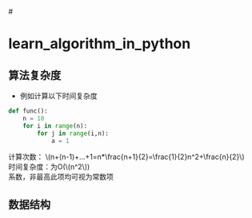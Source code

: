 #<script type="text/javascript" src="http://cdn.mathjax.org/mathjax/latest/MathJax.js?config=default"></script>
# learn_algorithm_in_python
## 算法复杂度
* 例如计算以下时间复杂度

```python
def func():
	n = 10
	for i in range(n):
		for j in range(i,n):
			a = 1
```
计算次数：
 \\(n+(n-1)+...+1=n*\frac{n+1}{2}=\frac{1}{2}n^2+\frac{n}{2}\\)  
 时间复杂度：为O(\\(n^2\\))  
 系数，非最高此项均可视为常数项
## 数据结构

